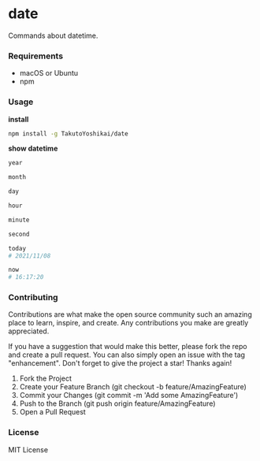 # date
Commands about datetime.

### Requirements
* macOS or Ubuntu
* npm

### Usage
**install**
```bash
npm install -g TakutoYoshikai/date
```

**show datetime**
```bash
year

month

day

hour

minute

second

today
# 2021/11/08

now
# 16:17:20
```

### Contributing

Contributions are what make the open source community such an amazing place to learn, inspire, and create. Any contributions you make are greatly appreciated.

If you have a suggestion that would make this better, please fork the repo and create a pull request. You can also simply open an issue with the tag "enhancement". Don't forget to give the project a star! Thanks again!

1. Fork the Project
2. Create your Feature Branch (git checkout -b feature/AmazingFeature)
3. Commit your Changes (git commit -m 'Add some AmazingFeature')
4. Push to the Branch (git push origin feature/AmazingFeature)
5. Open a Pull Request

### License
MIT License
